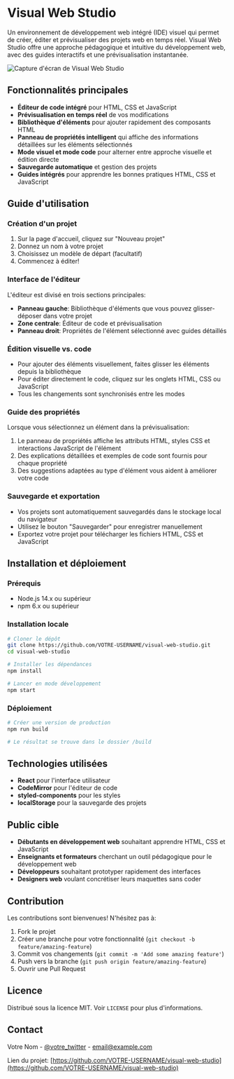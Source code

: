 # Visual Web Studio

Un environnement de développement web intégré (IDE) visuel qui permet de créer, éditer et prévisualiser des projets web en temps réel. Visual Web Studio offre une approche pédagogique et intuitive du développement web, avec des guides interactifs et une prévisualisation instantanée.

![Capture d'écran de Visual Web Studio](screenshot.png)

## Fonctionnalités principales

- **Éditeur de code intégré** pour HTML, CSS et JavaScript
- **Prévisualisation en temps réel** de vos modifications
- **Bibliothèque d'éléments** pour ajouter rapidement des composants HTML
- **Panneau de propriétés intelligent** qui affiche des informations détaillées sur les éléments sélectionnés
- **Mode visuel et mode code** pour alterner entre approche visuelle et édition directe
- **Sauvegarde automatique** et gestion des projets
- **Guides intégrés** pour apprendre les bonnes pratiques HTML, CSS et JavaScript

## Guide d'utilisation

### Création d'un projet

1. Sur la page d'accueil, cliquez sur "Nouveau projet"
2. Donnez un nom à votre projet
3. Choisissez un modèle de départ (facultatif)
4. Commencez à éditer!

### Interface de l'éditeur

L'éditeur est divisé en trois sections principales:

- **Panneau gauche**: Bibliothèque d'éléments que vous pouvez glisser-déposer dans votre projet
- **Zone centrale**: Éditeur de code et prévisualisation
- **Panneau droit**: Propriétés de l'élément sélectionné avec guides détaillés

### Édition visuelle vs. code

- Pour ajouter des éléments visuellement, faites glisser les éléments depuis la bibliothèque
- Pour éditer directement le code, cliquez sur les onglets HTML, CSS ou JavaScript
- Tous les changements sont synchronisés entre les modes

### Guide des propriétés

Lorsque vous sélectionnez un élément dans la prévisualisation:

1. Le panneau de propriétés affiche les attributs HTML, styles CSS et interactions JavaScript de l'élément
2. Des explications détaillées et exemples de code sont fournis pour chaque propriété
3. Des suggestions adaptées au type d'élément vous aident à améliorer votre code

### Sauvegarde et exportation

- Vos projets sont automatiquement sauvegardés dans le stockage local du navigateur
- Utilisez le bouton "Sauvegarder" pour enregistrer manuellement
- Exportez votre projet pour télécharger les fichiers HTML, CSS et JavaScript

## Installation et déploiement

### Prérequis

- Node.js 14.x ou supérieur
- npm 6.x ou supérieur

### Installation locale

```bash
# Cloner le dépôt
git clone https://github.com/VOTRE-USERNAME/visual-web-studio.git
cd visual-web-studio

# Installer les dépendances
npm install

# Lancer en mode développement
npm start
```

### Déploiement

```bash
# Créer une version de production
npm run build

# Le résultat se trouve dans le dossier /build
```

## Technologies utilisées

- **React** pour l'interface utilisateur
- **CodeMirror** pour l'éditeur de code
- **styled-components** pour les styles
- **localStorage** pour la sauvegarde des projets

## Public cible

- **Débutants en développement web** souhaitant apprendre HTML, CSS et JavaScript
- **Enseignants et formateurs** cherchant un outil pédagogique pour le développement web
- **Développeurs** souhaitant prototyper rapidement des interfaces
- **Designers web** voulant concrétiser leurs maquettes sans coder

## Contribution

Les contributions sont bienvenues! N'hésitez pas à:
1. Fork le projet
2. Créer une branche pour votre fonctionnalité (`git checkout -b feature/amazing-feature`)
3. Commit vos changements (`git commit -m 'Add some amazing feature'`)
4. Push vers la branche (`git push origin feature/amazing-feature`)
5. Ouvrir une Pull Request

## Licence

Distribué sous la licence MIT. Voir `LICENSE` pour plus d'informations.

## Contact

Votre Nom - [@votre_twitter](https://twitter.com/votre_twitter) - email@example.com

Lien du projet: [https://github.com/VOTRE-USERNAME/visual-web-studio](https://github.com/VOTRE-USERNAME/visual-web-studio)
